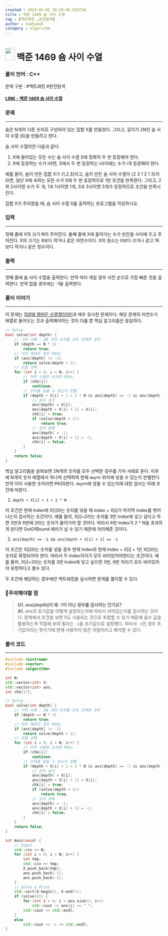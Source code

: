 ```yaml
---
created : 2024-03-01 10:29:46.553734
title : 백준 1469 숌 사이 수열
tag : [백트래킹 ,완전탐색]
author : taehyeok
category : algorithm
---
```

# <img src="https://d2gd6pc034wcta.cloudfront.net/tier/11.svg" width="30" height="40"> 백준 1469 숌 사이 수열


### 풀이 언어 : C++

문제 구분 : #백트래킹 #완전탐색
#### [LINK - 백준 1469 숌 사이 수열](https://www.acmicpc.net/problem/1469)

### 문제

<hr>


숌은 N개의 다른 숫자로 구성되어 있는 집합 X를 만들었다. 그리고, 길이가 2N인 숌 사이 수열 (S)을 만들려고 한다.

숌 사이 수열이란 다음과 같다.

1. X에 들어있는 모든 수는 숌 사이 수열 S에 정확히 두 번 등장해야 한다.
2. X에 등장하는 수가 i라면, S에서 두 번 등장하는 i사이에는 수가 i개 등장해야 한다.

예를 들어, 숌이 만든 집합 X가 {1,2,3}이고, 숌이 만든 숌 사이 수열이 {2 3 1 2 1 3}이라면, 일단 X에 속하는 모든 수가 S에 두 번 등장하므로 1번 조건을 만족한다. 그리고, 2와 2사이엔 수가 두 개, 1과 1사이엔 1개, 3과 3사이엔 3개가 등장하므로 조건을 만족시킨다.

집합 X가 주어졌을 때, 숌 사이 수열 S를 출력하는 프로그램을 작성하시오.

### 입력

<hr>

첫째 줄에 X의 크기 N이 주어진다. 둘째 줄에 X에 들어가는 수가 빈칸을 사이에 두고 주어진다. X의 크기는 8보다 작거나 같은 자연수이다. X의 원소는 0보다 크거나 같고 16보다 작거나 같은 정수이다.

### 출력

<hr>


첫째 줄에 숌 사이 수열을 출력한다. 만약 여러 개일 경우 사전 순으로 가장 빠른 것을 출력한다. 만약 없을 경우에는 -1을 출력한다.
### 풀이 이야기

<hr>


이 문제는 [15918 랭퍼든 수열쟁이야!!](./15918.md)과 매우 유사한 문제이다. 해당 문제의 자연수가 배열로 들어오는 것과 출력해야하는 것이 다를 뿐 핵심 알고리즘은 동일하다.

```c++
// Solve
bool solve(int depth) {
    // 기저 사례 : 2N 개의 숫자를 모두 선택한 경우
    if (depth == N * 2)
        return true;
    // 이미 채워진 경우 PASS
    if (ans[depth] != -1)
        return solve(depth + 1);
    // 조합 선택
    for (int i = 0; i < N; i++) {
        // 이미 사용한 숫자면 PASs
        if (chk[i])
            continue;
        // 숫자를 넣을 수 있는지 판별
        if (depth + X[i] + 1 < 2 * N && ans[depth] == -1 && ans[depth + X[i] + 1] == -1) {
            // 숫자 넣기
            ans[depth] = X[i];
            ans[depth + X[i] + 1] = X[i];
            chk[i] = true;
            if (solve(depth + 1))
                return true;
            // 숫자 원복
            ans[depth] = -1;
            ans[depth + X[i] + 1] = -1;
            chk[i] = false;
        }
    }
    return false;
}
```
핵심 알고리즘을 살펴보면 2N개의 숫자를 모두 선택한 경우를 기저 사례로 둔다. 이후에 N개의 숫자 배열에서 하나씩 선택하여 현재 `depth` 위치에 넣을 수 있는지 판별한다. 만약 이미 사용한 숫자라면 PASS한다. `depth`에 넣을 수 있는지에 대한 검사는 아래 조건에 따른다.

1. `depth + X[i] + 1 < 2 * N`

이 조건은 현재 Index에 X[i]라는 숫자를 넣을 때 index + X[i]가 마지막 Index를 벗어나는지 검사하는 조건이다. 예를 들어, X[i]=2라는 숫자를 3번 index에 넣고 싶다고 하면 3번과 6번에 2라는 숫자가 들어가야 할 것이다. 따라서 6번 Index가 2 * N을 초과하게 된다면 OutOfBound 에러가 날 수 있기 때문에 처리해준 것이다.

2. `ans[depth] == -1 && ans[depth + X[i] + 1] == -1`

이 조건은 X[i]라는 숫자를 넣을 경우 현재 Index와 현재 Index + X[i] + 1은 X[i]라는 숫자로 확정되어야 한다. 따라서 두 index자리가 모두 비어있어야한다는 조건이다. 예를 들어, X[i]=2라는 숫자를 3번 Index에 넣고 싶으면 3번, 6번 자리가 모두 비어있어야 유망하다고 볼수 있다.

두 조건에 해당하는 경우에만 백트래킹을 실시하면 문제를 풀이할 수 있다.

### 🚨주의해야할 점
>**Q1. ans[depth]이 왜 -1이 아닌 경우를 검사하는 건가요?**  
>**A1.** ans의 초기값을 어떻게 설정하는지에 따라서 비어있는지를 검사하는 것이다. 문제에서 조건을 보면 0도 사용되는 것으로 포함할 수 있기 때문에 음수 값을 활용하는게 적절해 보여 필자는 `-1`을 초기값으로 설정했다. 따라서 `-1`인 경우 초기값이라는 뜻이기에 현재 사용하지 않은 지점이라고 해석할 수 있다.


### 풀이 코드

<hr>


``` c++
#include <iostream>
#include <vector>
#include <algorithm>

int N;
std::vector<int> X;
std::vector<int> ans;
int chk[17];

// Solve
bool solve(int depth) {
    // 기저 사례 : 2N 개의 숫자를 모두 선택한 경우
    if (depth == N * 2)
        return true;
    // 이미 채워진 경우 PASS
    if (ans[depth] != -1)
        return solve(depth + 1);
    // 조합 선택
    for (int i = 0; i < N; i++) {
        // 이미 사용한 숫자면 PASs
        if (chk[i])
            continue;
        // 숫자를 넣을 수 있는지 판별
        if (depth + X[i] + 1 < 2 * N && ans[depth] == -1 && ans[depth + X[i] + 1] == -1) {
            // 숫자 넣기
            ans[depth] = X[i];
            ans[depth + X[i] + 1] = X[i];
            chk[i] = true;
            if (solve(depth + 1))
                return true;
            // 숫자 원복
            ans[depth] = -1;
            ans[depth + X[i] + 1] = -1;
            chk[i] = false;
        }
    }
    return false;
}

int main(void) {
    // Input
    std::cin >> N;
    for (int i = 0; i < N; i++) {
        int tmp;
        std::cin >> tmp;
        X.push_back(tmp);
        ans.push_back(-1);
        ans.push_back(-1);
    }
    // Solve & Print
    std::sort(X.begin(), X.end());
    if (solve(0)) {
        for (int i = 0; i < ans.size(); i++)
            std::cout << ans[i] << " ";
        std::cout << std::endl;
    }
    else
        std::cout << -1 << std::endl;
}
```
